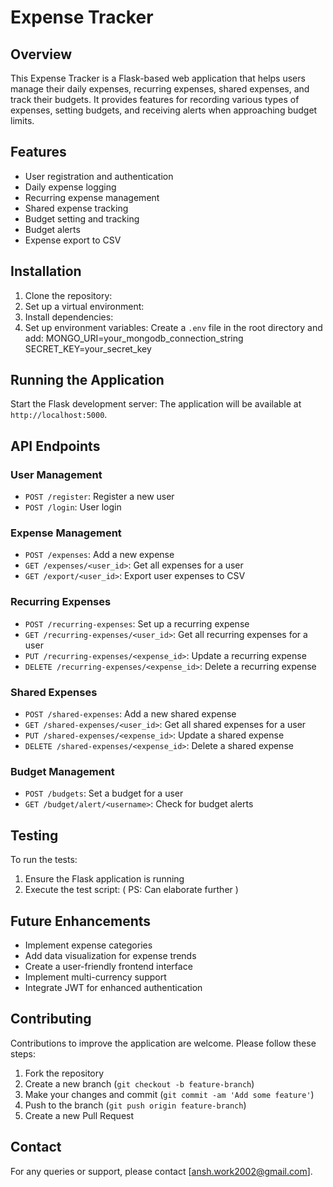 #  Expense Tracker

## Overview
This Expense Tracker is a Flask-based web application that helps users manage their daily expenses, recurring expenses, shared expenses, and track their budgets. It provides features for recording various types of expenses, setting budgets, and receiving alerts when approaching budget limits.

## Features
- User registration and authentication
- Daily expense logging
- Recurring expense management
- Shared expense tracking
- Budget setting and tracking
- Budget alerts
- Expense export to CSV

## Installation

1. Clone the repository:
2. Set up a virtual environment:
3. Install dependencies:
4. Set up environment variables:
Create a `.env` file in the root directory and add:
MONGO_URI=your_mongodb_connection_string
SECRET_KEY=your_secret_key

## Running the Application

Start the Flask development server:
The application will be available at `http://localhost:5000`.

## API Endpoints

### User Management
- `POST /register`: Register a new user
- `POST /login`: User login

### Expense Management
- `POST /expenses`: Add a new expense
- `GET /expenses/<user_id>`: Get all expenses for a user
- `GET /export/<user_id>`: Export user expenses to CSV

### Recurring Expenses
- `POST /recurring-expenses`: Set up a recurring expense
- `GET /recurring-expenses/<user_id>`: Get all recurring expenses for a user
- `PUT /recurring-expenses/<expense_id>`: Update a recurring expense
- `DELETE /recurring-expenses/<expense_id>`: Delete a recurring expense

### Shared Expenses
- `POST /shared-expenses`: Add a new shared expense
- `GET /shared-expenses/<user_id>`: Get all shared expenses for a user
- `PUT /shared-expenses/<expense_id>`: Update a shared expense
- `DELETE /shared-expenses/<expense_id>`: Delete a shared expense

### Budget Management
- `POST /budgets`: Set a budget for a user
- `GET /budget/alert/<username>`: Check for budget alerts

## Testing

To run the tests:
1. Ensure the Flask application is running
2. Execute the test script: ( PS: Can elaborate further )

## Future Enhancements
- Implement expense categories
- Add data visualization for expense trends
- Create a user-friendly frontend interface
- Implement multi-currency support
- Integrate JWT for enhanced authentication

## Contributing
Contributions to improve the application are welcome. Please follow these steps:
1. Fork the repository
2. Create a new branch (`git checkout -b feature-branch`)
3. Make your changes and commit (`git commit -am 'Add some feature'`)
4. Push to the branch (`git push origin feature-branch`)
5. Create a new Pull Request


## Contact
For any queries or support, please contact [ansh.work2002@gmail.com]. 
